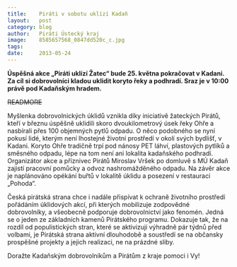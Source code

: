 ```yaml
---
title:	  Piráti v sobotu uklízí Kadaň
layout:	  post
category: blog
author:	  Piráti Ústecký kraj
image:	  8585657568_0847dd520c_c.jpg
tags:
date:	  2013-05-24
---
```

            
**Úspěšná akce „Piráti uklízí Žatec“ bude 25. května pokračovat v Kadani. Za cíl si dobrovolníci kladou uklidit koryto řeky a podhradí. Sraz je v 10:00 právě pod Kadaňským hradem.**

~~READMORE~~

Myšlenka dobrovolnických úklidů vznikla díky iniciativě žateckých Pirátů, kteří v březnu úspěšně uklidili skoro dvoukilometrový úsek řeky Ohře a nasbírali přes 100 objemných pytlů odpadu. O něco podobného se nyní pokusí lidé, kterým není lhostejné životní prostředí v okolí svých bydlišť, v Kadani. Koryto Ohře tradičně trpí pod nánosy PET láhví, plastových pytlíků a směsného odpadu, lépe na tom není ani lokalita kadaňského podhradí. Organizátor akce a příznivec Pirátů Miroslav Vršek po domluvě s MÚ Kadaň zajistí pracovní pomůcky a odvoz nashromážděného odpadu. Na závěr akce je naplánováno opékání buřtů v lokalitě úklidu a posezení v restauraci „Pohoda“.

Česká pirátská strana chce i nadále přispívat k ochraně životního prostředí pořádáním úklidových akcí, při kterých mobilizuje zodpovědné dobrovolníky, a všeobecně podporuje dobrovolnictví jako fenomén. Jedná se o jeden ze základních kamenů Pirátského programu. Dokazuje tak, že na rozdíl od populistických stran, které se aktivizují výhradně pár týdnů před volbami, je Pirátská strana aktivní dlouhodobě a soustředí se na občansky prospěšné projekty a jejich realizaci, ne na prázdné sliby.

Doražte Kadaňským dobrovolníkům a Pirátům z kraje pomoci i Vy!

